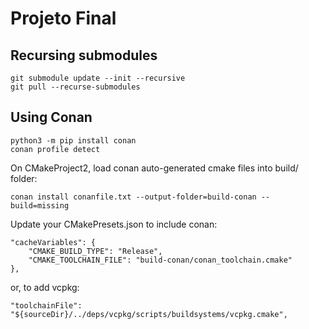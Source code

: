 # Projeto Final

## Recursing submodules

```
git submodule update --init --recursive
git pull --recurse-submodules
```

## Using Conan
```
python3 -m pip install conan
conan profile detect
```

On CMakeProject2, load conan auto-generated cmake files into build/ folder:

```
conan install conanfile.txt --output-folder=build-conan --build=missing
```

Update your CMakePresets.json to include conan:

```{.json}
"cacheVariables": {
    "CMAKE_BUILD_TYPE": "Release",
    "CMAKE_TOOLCHAIN_FILE": "build-conan/conan_toolchain.cmake"
},
```
or, to add vcpkg:

```{.json}
"toolchainFile": "${sourceDir}/../deps/vcpkg/scripts/buildsystems/vcpkg.cmake",
```

